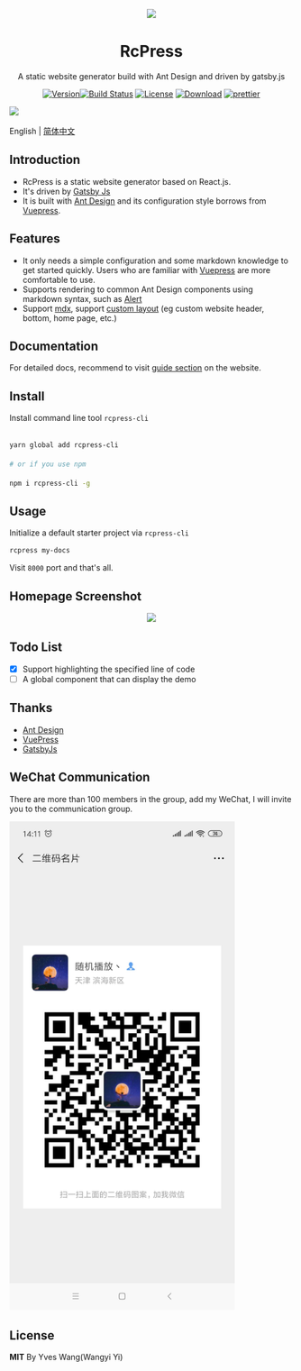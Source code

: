  <p align="center"><a href="https://www.yvescoding.com/rcpress/"><img width="100" src="https://www.yvescoding.com/rcpress/favicon.png" /></a></p>

<h1 align="center">RcPress</h1>
<p align="center">
A static website generator build with Ant Design and driven by gatsby.js
</p>
<p align="center">
  <a href="https://www.npmjs.com/package/rcpress"><img src="https://img.shields.io/npm/v/rcpress.svg" alt="Version"></a><a href="https://circleci.com/gh/YvesCoding/rcpress/tree/master"><img src="https://circleci.com/gh/YvesCoding/rcpress/tree/master.png?style=shield" alt="Build Status"></a> 
  <a href="https://www.npmjs.com/package/rcpress"><img src="https://img.shields.io/npm/l/rcpress.svg" alt="License"></a>
<a href="https://www.npmjs.com/package/rcpress"><img src="https://img.shields.io/npm/dm/rcpress.svg" alt="Download"></a>
<a href="https://github.com/YvesCoding/rcpress"><img src="https://img.shields.io/badge/code_style-prettier-ff69b4.svg?style=flat-square" alt="prettier"></a>
</p>

[![](https://github.com/wangyi7099/pictureCdn/blob/master/allPic/rcpress/screenshot-readme.png?raw=true)](https://www.yvescoding.com/rcpress/)

English | [简体中文](./README-zh_CN.md)

## Introduction

- RcPress is a static website generator based on React.js.
- It's driven by [Gatsby Js](https://www.gatsbyjs.org/)
- It is built with [Ant Design](https://ant.design/) and its configuration style borrows from [Vuepress](https://rcpress.vuejs.org/).

## Features

- It only needs a simple configuration and some markdown knowledge to get started quickly. Users who are familiar with [Vuepress](https://rcpress.vuejs.org/) are more comfortable to use.
- Supports rendering to common Ant Design components using markdown syntax, such as [Alert](https://www.yvescoding.com/rcpress/guide/markdown#prompt-box)
- Support [mdx](https://github.com/mdx-js/mdx), support [custom layout](https://www.yvescoding.com/rcpress/guide/theme#custom-layout) (eg custom website header, bottom, home page, etc.)

## Documentation

For detailed docs, recommend to visit [guide section](https://www.yvescoding.com/rcpress/guide/getting-started) on the website.

## Install

Install command line tool `rcpress-cli`

```bash

yarn global add rcpress-cli

# or if you use npm

npm i rcpress-cli -g

```

## Usage

Initialize a default starter project via `rcpress-cli`

```bash
rcpress my-docs
```

Visit `8000` port and that's all.

## Homepage Screenshot

<p align="center">
<img src="https://www.yvescoding.com/rcpress/screenshot.png" width="700" />
</p>

## Todo List

- [x] Support highlighting the specified line of code
- [ ] A global component that can display the demo

## Thanks

- [Ant Design](https://ant.design/)
- [VuePress](https://rcpress.vuejs.org/)
- [GatsbyJs](https://www.gatsbyjs.org/)

## WeChat Communication

There are more than 100 members in the group, add my WeChat, I will invite you to the communication group.

 <img src="https://github.com/wangyi7099/pictureCdn/blob/master/allPic/vuescroll/wx.png?raw=true" width="400" alt="Demo" style="max-width:100%;">

## License

**MIT** By Yves Wang(Wangyi Yi)
